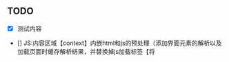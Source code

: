## TODO
- [x] 测试内容
- [] JS:内容区域【context】内嵌html和js的预处理（添加界面元素的解析以及加载页面时缓存解析结果，并替换掉js加载标签【将<script src=xxx>标签的内容通过ajax获取后，写入当当前URL对应的HTML的末尾，并缓存当前URL，减少各类交互，要达到的目的即一个HTML&js&css只加载一次，不再触发多余的请求】）
- [] JS:用户行为分析js编写
- [] 3 移动端可能还需要根据浏览器版本加载fastClick组件
- [] JS: 需要重新 界面布局，菜单栏样式，自定义响应式菜单，以及菜单定宽后的滚动条 参考http://themes.getbootstrap.com/preview/?theme_id=6743&show_new= slimScrollBar 


不同的字体库
http://demo.amitjakhu.com/dripicons/


可以将表格的底纹和数据行线条去除



页面隐藏和关闭要按页面事件区分开，
例如tab页签切换时的应酬 ,因为隐藏不需要清理页面的冗余元素（日期控件，tooltip（这个要隐藏））
关闭时则需要清理当前页面对应的HTML元素（不能一刀切，只能按页面上下文处理，防止出现bug）


系统组件需要进行拆分为几种类型，1.标签型，2.HTML扩展属性型，3.class样式型 但是3种都要可以直接通过JS渲染，界面渲染只是另一中形式
标签型：就是在HTML上直接写<xx-table>
属性型：就是在HTML 元素上直接扩展属性，例如<a data-toggle='tooltip' data-tooltip-title='123'>移过来看看</a>
样式型：就是在HTML 元素的样式上直接写例如<form class='init mu-form'></form>

